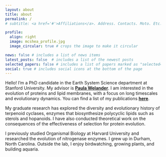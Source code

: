 ```yaml
---
layout: about
title: about
permalink: /
# subtitle: <a href='#'>Affiliations</a>. Address. Contacts. Moto. Etc.

profile:
  align: right
  image: mcshea_profile.jpg
  image_circular: true # crops the image to make it circular

news: false # includes a list of news items
latest_posts: false  # includes a list of the newest posts
selected_papers: false # includes a list of papers marked as "selected={true}"
social: true # includes social icons at the bottom of the page
---
```


Hello! I’m a PhD candidate in the Earth System Science department at Stanford University. My advisor is **[Paula Welander](https://welanderlab.stanford.edu/)**. I am interested in the evolution of proteins and lipid membranes, with a focus on long timescales and evolutionary dynamics. You can find a list of my publications **[here](https://scholar.google.com/citations?user=mdmGCvAAAAAJ&hl=en)**.

My graduate research has explored the diversity and evolutionary history of terpenoid cyclases, enzymes that biosynthesize polycyclic lipids such as sterols and hopanoids. I have also conducted theoretical work on the consequences of the effectiveness of selection for protein evolution. 

I previously studied Organismal Biology at Harvard University and researched the evolution of nitrogenase enzymes. I grew up in Durham, North Carolina. Outside the lab, I enjoy birdwatching, growing plants, and building aquaria.
